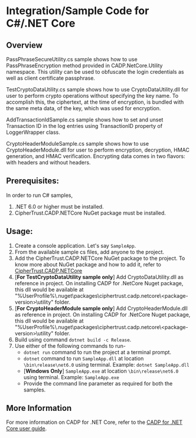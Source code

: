 # Integration/Sample Code for C#/.NET Core

## Overview
PassPhraseSecureUtility.cs sample shows how to use PassPhraseEncryption method provided in CADP.NetCore.Utility namespace. This utility can be used to obfuscate the login credentials as well as client certificate passphrase.

TestCryptoDataUtility.cs sample shows how to use CryptoDataUtility.dll for user to perform crypto operations without specifying the key name. To accomplish this, the ciphertext, at the time of encryption, is bundled with the same meta data, of the key, which was used for encryption.

AddTransactionIdSample.cs sample shows how to set and unset Transaction ID in the log entries using TransactionID property of LoggerWrapper class.

CryptoHeaderModuleSample.cs sample shows how to use CryptoHeaderModule.dll for user to perform encryption, decryption, HMAC generation, and HMAC verification. Encrypting data comes in two flavors: with headers and without headers.

## Prerequisites: 
In order to run C# samples, 
1. .NET 6.0 or higher must be installed.
1. CipherTrust.CADP.NETCore NuGet package must be installed.

## Usage: 
1. Create a console application. Let's say `SampleApp`.
1. From the available sample cs files, add anyone to the project.
1. Add the CipherTrust.CADP.NETCore NuGet package to the project. To know more about NuGet package and how to add it, refer to [CipherTrust.CADP.NETCore](https://www.nuget.org/packages/CipherTrust.CADP.NETCore/)
1. [**For TestCryptoDataUtility sample only**] Add CryptoDataUtility.dll as reference in project. On installing CADP for .NetCore Nuget package, this dll would be available at "%UserProfile%\\.nuget\packages\ciphertrust.cadp.netcore\\<package-version\>\utility\" folder.
1. [**For CryptoHeaderModule sample only**] Add CryptoHeaderModule.dll as reference in project. On installing CADP for .NetCore Nuget package, this dll would be available at "%UserProfile%\\.nuget\packages\ciphertrust.cadp.netcore\\<package-version\>\utility\" folder.
1. Build using command `dotnet build -c Release`.
1. Use either of the following commands to run-
    * `dotnet run` command to run the project at a terminal prompt.
    * `dotnet` command to run `SampleApp.dll` at location `\bin\release\net6.0` using terminal. Example: `dotnet SampleApp.dll`
    * [**Windows Only**] `SampleApp.exe` at location `\bin\release\net6.0` using terminal. Example: `SampleApp.exe`
    * Provide the command line parameter as required for both the samples.

## More Information
For more information on CADP for .NET Core, refer to the [CADP for .NET Core user guide](https://thalesdocs.com/ctp/con/cadp/cadp-netcore/alpha-8.14.0/index.html).
